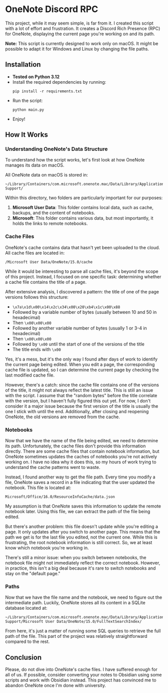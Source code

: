 # OneNote Discord RPC

This project, while it may seem simple, is far from it. I created this script with a lot of effort and frustration. It creates a Discord Rich Presence (RPC) for OneNote, displaying the current page you're working on and its path.

**Note:** This script is currently designed to work only on macOS. It might be possible to adapt it for Windows and Linux by changing the file paths.

## Installation

- **Tested on Python 3.12**
- Install the required dependencies by running:
  ```
  pip install -r requirements.txt
  ```
- Run the script:
  ```
  python main.py
  ```
- Enjoy!

## How It Works

### Understanding OneNote's Data Structure

To understand how the script works, let's first look at how OneNote manages its data on macOS.

All OneNote data on macOS is stored in:
```
~/Library/Containers/com.microsoft.onenote.mac/Data/Library/Application Support/
```

Within this directory, two folders are particularly important for our purposes:

1. **Microsoft User Data**: This folder contains local data, such as cache, backups, and the content of notebooks.
2. **Microsoft**: This folder contains various data, but most importantly, it holds the links to remote notebooks.

### Cache Files

OneNote's cache contains data that hasn't yet been uploaded to the cloud. All cache files are located in:
```
/Microsoft User Data/OneNote/15.0/cache
```

While it would be interesting to parse all cache files, it's beyond the scope of this project. Instead, I focused on one specific task: determining whether a cache file contains the title of a page.

After extensive analysis, I discovered a pattern: the title of one of the page versions follows this structure:
- `\x7a\x1d\x00\x14\x2c\x34\x00\x20\xb4\x1c\x00\x88`
- Followed by a variable number of bytes (usually between 10 and 50 in hexadecimal)
- Then `\x00\x00\x00`
- Followed by another variable number of bytes (usually 1 or 3-4 in hexadecimal)
- Then `\x00\x00\x00`
- Followed by `\x00` until the start of one of the versions of the title
- The title ends with `\x00`

Yes, it's a mess, but it's the only way I found after days of work to identify the current page being edited. When you edit a page, the corresponding cache file is updated, so I can determine the current page by checking the last modified cache file.

However, there's a catch: since the cache file contains one of the versions of the title, it might not always reflect the latest title. This is still an issue with the script. I assume that the "random bytes" before the title correlate with the version, but I haven't fully figured this out yet. For now, I don't consider it a major issue because the first version of the title is usually the one I stick with until the end. Additionally, after closing and reopening OneNote, the old versions are removed from the cache.

### Notebooks

Now that we have the name of the file being edited, we need to determine its path. Unfortunately, the cache files don't provide this information directly. There are some cache files that contain notebook information, but OneNote sometimes updates the caches of notebooks you're not actively working on. I have no idea why it does this, so my hours of work trying to understand the cache patterns went to waste.

Instead, I found another way to get the file path. Every time you modify a file, OneNote saves a record in a file indicating that the user updated the notebook. This file is located at:
```
Microsoft/Office/16.0/ResourceInfoCache/data.json
```

My assumption is that OneNote saves this information to update the remote notebook later. Using this file, we can extract the path of the file being edited.

But there's another problem: this file doesn't update while you're editing a page. It only updates after you switch to another page. This means that the path we get is for the last file you edited, not the current one. While this is frustrating, the root notebook information is still correct. So, we at least know which notebook you're working in.

There's still a minor issue: when you switch between notebooks, the notebook file might not immediately reflect the correct notebook. However, in practice, this isn't a big deal because it's rare to switch notebooks and stay on the "default page."

### Paths

Now that we have the file name and the notebook, we need to figure out the intermediate path. Luckily, OneNote stores all its content in a SQLite database located at:
```
~/Library/Containers/com.microsoft.onenote.mac/Data/Library/Application Support/Microsoft User Data/OneNote/15.0/FullTextSearchIndex/
```

From here, it's just a matter of running some SQL queries to retrieve the full path of the file. This part of the project was relatively straightforward compared to the rest.

## Conclusion

Please, do not dive into OneNote's cache files. I have suffered enough for all of us. If possible, consider converting your notes to Obsidian using some scripts and work with Obsidian instead. This project has convinced me to abandon OneNote once I'm done with university.